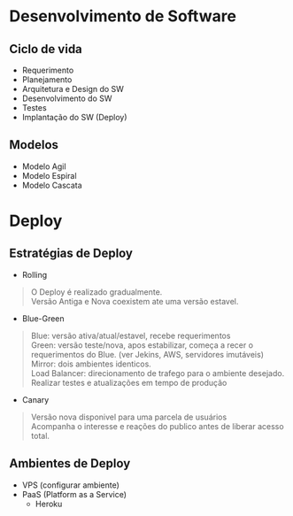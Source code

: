 # Desenvolvimento de Software

## Ciclo de vida

- Requerimento
- Planejamento
- Arquitetura e Design do SW
- Desenvolvimento do SW
- Testes
- Implantação do SW (Deploy)

## Modelos
- Modelo Agil
- Modelo Espiral
- Modelo Cascata

# Deploy

## Estratégias de Deploy
- Rolling
> O Deploy é realizado gradualmente. <br>
> Versão Antiga e Nova coexistem ate uma versão estavel.

- Blue-Green
> Blue: versão ativa/atual/estavel, recebe requerimentos <br>
> Green: versão teste/nova, apos estabilizar, começa a recer o requerimentos do Blue. (ver Jekins, AWS, servidores imutáveis) <br>
> Mirror: dois ambientes identicos. <br>
> Load Balancer: direcionamento de trafego para o ambiente desejado. <br>
> Realizar testes e atualizações em tempo de produção

- Canary
> Versão nova disponivel para uma parcela de usuários <br>
> Acompanha o interesse e reações do publico antes de liberar acesso total.<br>


## Ambientes de Deploy
- VPS (configurar ambiente)
- PaaS (Platform as a Service)
  - Heroku
